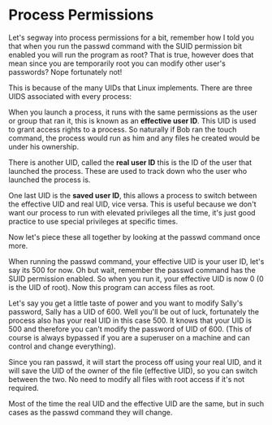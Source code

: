 # Process Permissions


Let's segway into process permissions for a bit, remember how I told you that when you run the passwd command with the SUID permission bit enabled you will run the program as root? That is true, however does that mean since you are temporarily root you can modify other user's passwords? Nope fortunately not!

This is because of the many UIDs that Linux implements. There are three UIDS associated with every process:

When you launch a process, it runs with the same permissions as the user or group that ran it, this is known as an <b>effective user ID</b>. This UID is used to grant access rights to a process. So naturally if Bob ran the touch command, the process would run as him and any files he created would be under his ownership.

There is another UID, called the <b>real user ID</b> this is the ID of the user that launched the process. These are used to track down who the user who launched the process is.

One last UID is the <b>saved user ID</b>, this allows a process to switch between the effective UID and real UID, vice versa. This is useful because we don't want our process to run with elevated privileges all the time, it's just good practice to use special privileges at specific times. 

Now let's piece these all together by looking at the passwd command once more. 

When running the passwd command, your effective UID is your user ID, let's say its 500 for now. Oh but wait, remember the passwd command has the SUID permission enabled. So when you run it, your effective UID is now 0 (0 is the UID of root). Now this program can access files as root.

Let's say you get a little taste of power and you want to modify Sally's password, Sally has a UID of 600. Well you'll be out of luck, fortunately the process also has your real UID in this case 500. It knows that your UID is 500 and therefore you can't modify the password of UID of 600. (This of course is always bypassed if you are a superuser on a machine and can control and change everything).

Since you ran passwd, it will start the process off using your real UID, and it will save the UID of the owner of the file (effective UID), so you can switch between the two. No need to modify all files with root access if it's not required. 

Most of the time the real UID and the effective UID are the same, but in such cases as the passwd command they will change.
